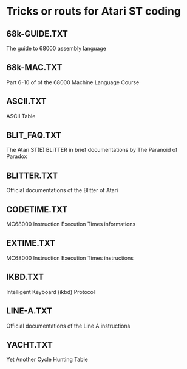 # Tricks or routs for Atari ST coding

## 68k-GUIDE.TXT
The guide to 68000 assembly language

## 68k-MAC.TXT
Part 6-10 of of the 68000 Machine Language Course

## ASCII.TXT
ASCII Table

## BLIT_FAQ.TXT
The Atari ST(E) BLiTTER in brief documentations by The Paranoid of Paradox

## BLITTER.TXT
Official documentations of the Blitter of Atari

## CODETIME.TXT
MC68000 Instruction Execution Times informations

## EXTIME.TXT
MC68000 Instruction Execution Times instructions

## IKBD.TXT
Intelligent Keyboard (ikbd) Protocol

## LINE-A.TXT
Official documentations of the Line A instructions

## YACHT.TXT
Yet Another Cycle Hunting Table
